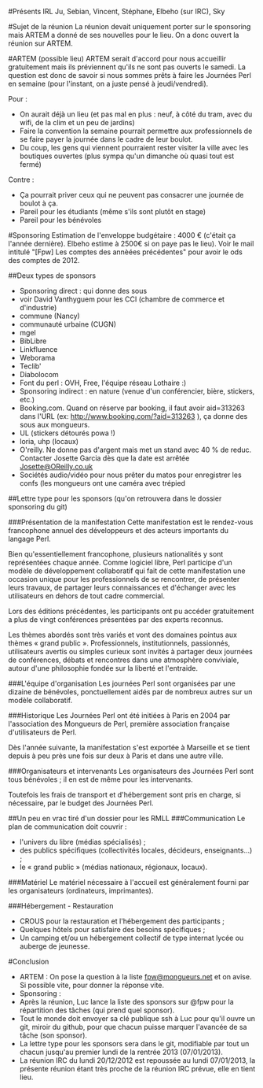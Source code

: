 #Présents IRL
Ju, Sebian, Vincent, Stéphane, Elbeho (sur IRC), Sky

#Sujet de la réunion
La réunion devait uniquement porter sur le sponsoring mais ARTEM a donné de ses nouvelles pour le lieu. On a donc ouvert la réunion sur ARTEM.

#ARTEM (possible lieu)
ARTEM serait d'accord pour nous accueillir gratuitement mais ils préviennent qu'ils ne sont pas ouverts le samedi.
La question est donc de savoir si nous sommes prêts à faire les Journées Perl en semaine (pour l'instant, on a juste pensé à jeudi/vendredi).

Pour :
- On aurait déjà un lieu (et pas mal en plus : neuf, à côté du tram, avec du wifi, de la clim et un peu de jardins)
- Faire la convention la semaine pourrait permettre aux professionnels de se faire payer la journée dans le cadre de leur boulot.
- Du coup, les gens qui viennent pourraient rester visiter la ville avec les boutiques ouvertes (plus sympa qu'un dimanche où quasi tout est fermé)

Contre :
- Ça pourrait priver ceux qui ne peuvent pas consacrer une journée de boulot à ça.
- Pareil pour les étudiants (même s'ils sont plutôt en stage)
- Pareil pour les bénévoles

#Sponsoring
Estimation de l'enveloppe budgétaire : 4000 € (c'était ça l'année dernière). Elbeho estime à 2500€ si on paye pas le lieu). Voir le mail intitulé "[Fpw] Les comptes des annèées précédentes" pour avoir le ods des comptes de 2012.

##Deux types de sponsors
- Sponsoring direct : qui donne des sous
 - voir David Vanthyguem pour les CCI (chambre de commerce et d'industrie)
 - commune (Nancy)
 - communauté urbaine (CUGN)
 - mgel
 - BibLibre
 - Linkfluence
 - Weborama
 - Teclib'
 - Diabolocom
 - Font du perl : OVH, Free, l'équipe réseau Lothaire :)
- Sponsoring indirect : en nature (venue d'un conférencier, bière, stickers, etc.)
 - Booking.com. Quand on réserve par booking, il faut avoir aid=313263 dans l'URL (ex: http://www.booking.com/?aid=313263 ), ça donne des sous aux mongueurs.
 - UL (stickers détourés powa !)
 - loria, uhp (locaux)
 - O'reilly. Ne donne pas d'argent mais met un stand avec 40 % de reduc. Contacter Josette Garcia dès que la date est arrêtée Josette@OReilly.co.uk
 - Sociétés audio/vidéo pour nous prêter du matos pour enregistrer les confs (les mongueurs ont une caméra avec trépied 

##Lettre type pour les sponsors
(qu'on retrouvera dans le dossier sponsoring du git)

###Présentation de la manifestation
Cette manifestation est le rendez-vous francophone  annuel des développeurs et des acteurs importants du langage Perl.

Bien qu'essentiellement francophone, plusieurs nationalités y sont représentées chaque année. 
Comme logiciel libre, Perl participe d'un modèle de développement collaboratif qui fait de cette manifestation  une occasion unique pour les professionnels  de se rencontrer, de présenter leurs travaux, de partager leurs connaissances et d'échanger avec les utilisateurs en dehors de tout cadre commercial.

Lors des éditions précédentes, les participants ont pu accéder gratuitement a plus de vingt conférences présentées par des experts reconnus.

Les thèmes abordés sont très variés et vont des domaines pointus aux thèmes « grand public ».
Professionnels, institutionnels, passionnés, utilisateurs avertis ou simples curieux sont invités à partager deux journées de conférences, débats et rencontres dans une atmosphère conviviale, autour d'une philosophie fondée sur la liberté et l'entraide.

###L'équipe d'organisation
Les journées Perl sont organisées par une dizaine de bénévoles, ponctuellement aidés par de nombreux autres sur un modèle collaboratif.

###Historique
Les Journées Perl ont été initiées à Paris en 2004 par l'association des Mongueurs de Perl, première association française d'utilisateurs de Perl.

Dès l'année suivante, la manifestation s'est exportée à Marseille et se tient depuis à peu près une fois sur deux à Paris et dans une autre ville.

###Organisateurs et intervenants
Les organisateurs des Journées Perl sont tous bénévoles ; il en est de même pour les intervenants. 

Toutefois les frais de transport et d'hébergement sont pris en charge, si nécessaire, par le budget des Journées Perl.

##Un peu en vrac tiré d'un dossier pour les RMLL
###Communication
Le plan de communication doit couvrir :
 - l'univers du libre (médias spécialisés) ;
 - des publics spécifiques (collectivités locales, décideurs, enseignants...) ;
 - le « grand public » (médias nationaux, régionaux, locaux).

###Matériel
Le matériel nécessaire à l'accueil est généralement fourni par les organisateurs (ordinateurs, imprimantes).

###Hébergement - Restauration
 - CROUS pour la restauration et l'hébergement des participants ;
 - Quelques hôtels pour satisfaire des besoins spécifiques ;
 - Un camping et/ou un hébergement collectif de type internat lycée ou auberge de jeunesse.

#Conclusion
- ARTEM : On pose la question à la liste fpw@mongueurs.net et on avise. Si possible vite, pour donner la réponse vite.
- Sponsoring :
 - Après la réunion, Luc lance la liste des sponsors sur @fpw pour la répartition des tâches (qui prend quel sponsor).
 - Tout le monde doit envoyer sa clé publique ssh à Luc pour qu'il ouvre un git, miroir du github, pour que chacun puisse marquer l'avancée de sa tâche (son sponsor).
 - La lettre type pour les sponsors sera dans le git, modifiable par tout un chacun jusqu'au premier lundi de la rentrée 2013 (07/01/2013).
 - La réunion IRC du lundi 20/12/2012 est repoussée au lundi 07/01/2013, la présente réunion étant très proche de la réunion IRC prévue, elle en tient lieu.
